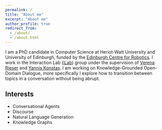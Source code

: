 ```yaml
---
permalink: /
title: "About me"
excerpt: "About me"
author_profile: true
redirect_from: 
  - /about/
  - /about.html
---
```

I am a PhD candidate in Computer Science at Heriot-Watt University and University of Edinburgh, funded by the [Edinburgh Centre for Robotics](https://www.edinburgh-robotics.org/). I work in the Interaction Lab ([iLab](https://sites.google.com/site/hwinteractionlab/)) group under the supervision of [Verena Rieser](https://sites.google.com/site/verenateresarieser/) and [Yannis Konstas](http://www.ikonstas.net/). 
I am working on Knowledge-Grounded Open-Domain Dialogue, more specifically I explore how to transition between topics in a conversation without being abrupt.

## Interests

  * Conversational Agents 
  * Discourse
  * Natural Language Generation
  * Knowledge Graphs
